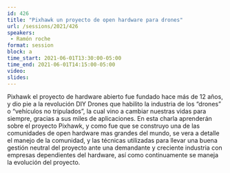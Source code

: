 ```yaml
---
id: 426
title: "Pixhawk un proyecto de open hardware para drones"
url: /sessions/2021/426
speakers:
 - Ramón roche
format: session
block: a
time_start: 2021-06-01T13:30:00-05:00
time_end: 2021-06-01T14:15:00-05:00
video:
slides:
---
```


Pixhawk el proyecto de hardware abierto fue fundado hace más de 12 años, y dio pie a la revolución DIY Drones que habilito la industria de los “drones” o “vehículos no tripulados”, la cual vino a cambiar nuestras vidas para siempre, gracias a sus miles de aplicaciones. En esta charla aprenderán sobre el proyecto Pixhawk, y como fue que se construyo una de las comunidades de open hardware mas grandes del mundo, se vera a detalle el manejo de la comunidad, y las técnicas utilizadas para llevar una buena gestión neutral del proyecto ante una demandante y creciente industria con empresas dependientes del hardware, así como continuamente se maneja la evolución del proyecto.
